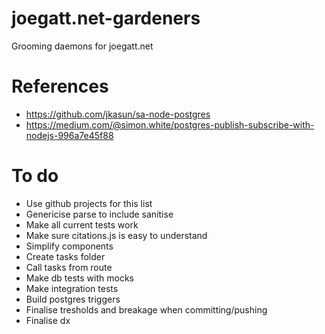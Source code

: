 # joegatt.net-gardeners

Grooming daemons for joegatt.net

# References

- https://github.com/jkasun/sa-node-postgres
- https://medium.com/@simon.white/postgres-publish-subscribe-with-nodejs-996a7e45f88

# To do

- Use github projects for this list
- Genericise parse to include sanitise
- Make all current tests work
- Make sure citations.js is easy to understand
- Simplify components
- Create tasks folder
- Call tasks from route
- Make db tests with mocks
- Make integration tests
- Build postgres triggers
- Finalise tresholds and breakage when committing/pushing
- Finalise dx
